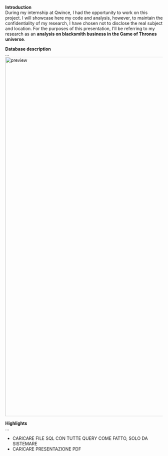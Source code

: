 **Introduction**<br>
During my internship at Qwince, I had the opportunity to work on this project. 
I will showcase here my code and analysis, however, to maintain the confidentiality of my research, I have chosen not to disclose the real subject and location.
For the purposes of this presentation, I'll be referring to my research as an **analysis on blacksmith business in the Game of Thrones universe**.






**Database description**<br>
...<img width="1146" alt="preview" src="https://user-images.githubusercontent.com/119680854/219099204-d3488f4c-0343-43a5-923c-bb7ce21d77ca.png">



**Highlights**<br>
...



- CARICARE FILE SQL CON TUTTE QUERY COME FATTO, SOLO DA SISTEMARE
- CARICARE PRESENTAZIONE PDF
